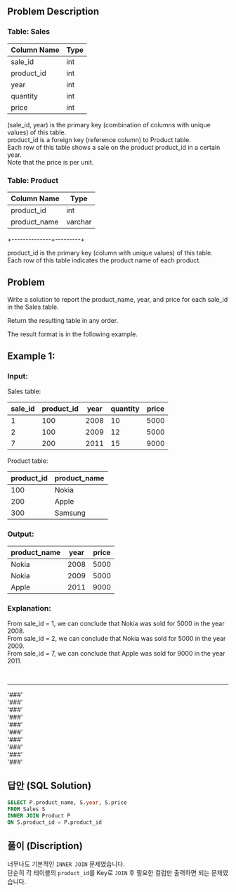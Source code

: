 ## Problem Description


### Table: Sales


| Column Name | Type  |
|-------------|-------|
| sale_id     | int   |
| product_id  | int   |
| year        | int   |
| quantity    | int   |
| price       | int   |

(sale_id, year) is the primary key (combination of columns with unique values) of this table.  
product_id is a foreign key (reference column) to Product table.  
Each row of this table shows a sale on the product product_id in a certain year.  
Note that the price is per unit.  
 

### Table: Product


| Column Name  | Type    |
|--------------|---------|
| product_id   | int     |
| product_name | varchar |
+--------------+---------+  

product_id is the primary key (column with unique values) of this table.  
Each row of this table indicates the product name of each product.  
 

## Problem

Write a solution to report the product_name, year, and price for each sale_id in the Sales table.  

Return the resulting table in any order.  

The result format is in the following example.  


## Example 1:

### Input: 
Sales table:

| sale_id | product_id | year | quantity | price |
|---------|------------|------|----------|-------| 
| 1       | 100        | 2008 | 10       | 5000  |
| 2       | 100        | 2009 | 12       | 5000  |
| 7       | 200        | 2011 | 15       | 9000  |

Product table:

| product_id | product_name |
|------------|--------------|
| 100        | Nokia        |
| 200        | Apple        |
| 300        | Samsung      |

### Output: 

| product_name | year  | price |
|--------------|-------|-------|
| Nokia        | 2008  | 5000  |
| Nokia        | 2009  | 5000  |
| Apple        | 2011  | 9000  |

### Explanation: 
From sale_id = 1, we can conclude that Nokia was sold for 5000 in the year 2008.  
From sale_id = 2, we can conclude that Nokia was sold for 5000 in the year 2009.  
From sale_id = 7, we can conclude that Apple was sold for 9000 in the year 2011.  


<br/>

---
'###'  
'###'  
'###'  
'###'  
'###'  
'###'  
'###'  
'###'  
'###'  
'###'  

## 답안 (SQL Solution)

```sql
SELECT P.product_name, S.year, S.price
FROM Sales S
INNER JOIN Product P
ON S.product_id = P.product_id
```

## 풀이 (Discription)
너무나도 기본적인 `INNER JOIN` 문제였습니다.  
단순히 각 테이블의 `product_id`를 Key로 `JOIN` 후 필요한 컬럼만 출력하면 되는 문제였습니다.